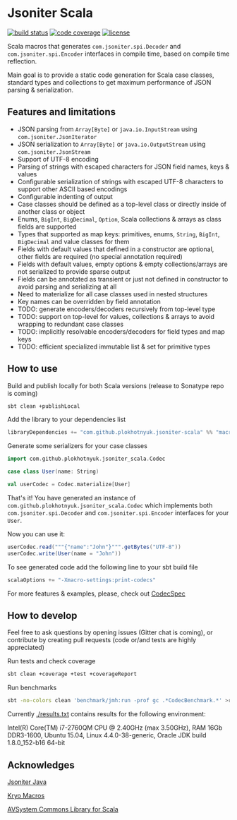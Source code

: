 # Jsoniter Scala 

[![build status](https://travis-ci.org/plokhotnyuk/jsoniter-scala.svg?branch=master)](https://travis-ci.org/plokhotnyuk/jsoniter-scala) [![code coverage](https://codecov.io/gh/plokhotnyuk/jsoniter-scala/branch/master/graph/badge.svg)](https://codecov.io/gh/plokhotnyuk/jsoniter-scala) [![license](http://img.shields.io/:license-Apache%202-green.svg)](http://www.apache.org/licenses/LICENSE-2.0.txt)

Scala macros that generates `com.jsoniter.spi.Decoder` and `com.jsoniter.spi.Encoder` interfaces in compile time,
based on compile time reflection.

Main goal is to provide a static code generation for Scala case classes, standard types and collections
to get maximum performance of JSON parsing & serialization.

## Features and limitations
- JSON parsing from `Array[Byte]` or `java.io.InputStream` using `com.jsoniter.JsonIterator`
- JSON serialization to `Array[Byte]` or `java.io.OutputStream` using `com.jsoniter.JsonStream`
- Support of UTF-8 encoding 
- Parsing of strings with escaped characters for JSON field names, keys & values 
- Configurable serialization of strings with escaped UTF-8 characters to support other ASCII based encodings
- Configurable indenting of output
- Case classes should be defined as a top-level class or directly inside of another class or object
- Enums, `BigInt`, `BigDecimal`, `Option`, Scala collections & arrays as class fields are supported
- Types that supported as map keys: primitives, enums, `String`, `BigInt`, `BigDecimal` and value classes for them  
- Fields with default values that defined in a constructor are optional, other fields are required (no special annotation required)
- Fields with default values, empty options & empty collections/arrays are not serialized to provide sparse output 
- Fields can be annotated as transient or just not defined in constructor to avoid parsing and serializing at all 
- Need to materialize for all case classes used in nested structures
- Key names can be overridden by field annotation
- TODO: generate encoders/decoders recursively from top-level type
- TODO: support on top-level for values, collections & arrays to avoid wrapping to redundant case classes
- TODO: implicitly resolvable encoders/decoders for field types and map keys
- TODO: efficient specialized immutable list & set for primitive types

## How to use

Build and publish locally for both Scala versions (release to Sonatype repo is coming)

```sh
sbt clean +publishLocal
```

Add the library to your dependencies list

```sbt
libraryDependencies += "com.github.plokhotnyuk.jsoniter-scala" %% "macros" % "0.1-SNAPSHOT"
```

Generate some serializers for your case classes
    
```scala
import com.github.plokhotnyuk.jsoniter_scala.Codec

case class User(name: String)

val userCodec = Codec.materialize[User]
```

That's it! You have generated an instance of `com.github.plokhotnyuk.jsoniter_scala.Codec` which implements both
`com.jsoniter.spi.Decoder` and `com.jsoniter.spi.Encoder` interfaces for your `User`.

Now you can use it:

```scala
userCodec.read("""{"name":"John"}""".getBytes("UTF-8"))
userCodec.write(User(name = "John"))
```

To see generated code add the following line to your sbt build file

```sbt
scalaOptions += "-Xmacro-settings:print-codecs"
```

For more features & examples, please, check out
[CodecSpec](https://github.com/plokhotnyuk/jsoniter-scala/blob/master/macros/src/test/scala/com/github/plokhotnyuk/jsoniter_scala/CodecSpec.scala)


## How to develop

Feel free to ask questions by opening issues (Gitter chat is coming), or contribute by creating pull requests (code or/and tests are highly appreciated)

Run tests and check coverage

```sh
sbt clean +coverage +test +coverageReport
```

Run benchmarks

```sh
sbt -no-colors clean 'benchmark/jmh:run -prof gc .*CodecBenchmark.*' >results.txt
```

Currently [./results.txt](https://github.com/plokhotnyuk/jsoniter-scala/blob/master/results.txt) contains results for the following environment:

Intel(R) Core(TM) i7-2760QM CPU @ 2.40GHz (max 3.50GHz), RAM 16Gb DDR3-1600, Ubuntu 15.04, Linux 4.4.0-38-generic, Oracle JDK build 1.8.0_152-b16 64-bit


## Acknowledges

[Jsoniter Java](https://github.com/json-iterator/java)

[Kryo Macros](https://github.com/evolution-gaming/kryo-macros)

[AVSystem Commons Library for Scala](https://github.com/AVSystem/scala-commons)